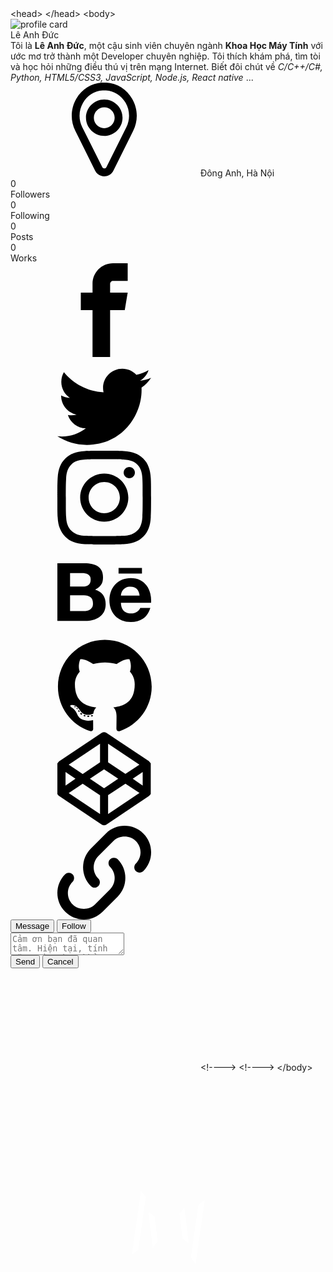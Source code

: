 <?xml version="1.0" encoding="UTF-8" ?>
<!DOCTYPE html>
<html b:css='false' b:defaultwidgetversion='2' b:js='false' b:layoutsVersion='3' b:templateUrl='indie.xml' b:templateVersion='1.3.0' class='v2' expr:dir='data:blog.languageDirection' lang='vi' xmlns='http://www.w3.org/1999/xhtml' xmlns:b='http://www.google.com/2005/gml/b' xmlns:data='http://www.google.com/2005/gml/data' xmlns:expr='http://www.google.com/2005/gml/expr'>
    &lt;head&gt;
        <title>Lê Anh Đức</title>
        <meta content='width=device-width, user-scalable=no, initial-scale=1.0, maximum-scale=1.0, minimum-scale=1.0' name='viewport'/>
        <link href='//file.leanhduc.pro.vn/image/favicon.png' rel='shortcut icon' type='image/x-icon'/>
        <meta content='https://i.imgur.com/sClJzm8.jpg' property='og:image'/>
        <meta content='https://codeprof1.blogspot.com/' property='og:url'/>
        <meta content='website' property='og:type'/>
        <meta content='Lê Anh Đức' property='og:title'/>
        <meta content='Xây dựng và phát triển bởi Lê Anh Đức !' property='og:description'/>
        <link href='https://maxcdn.bootstrapcdn.com/font-awesome/4.7.0/css/font-awesome.min.css' rel='stylesheet'/>
        <!-- Bắt đầu css-->
        <b:skin><![CDATA[
        /* Chèn CSS vào đây */
            /*----------------------------------*/
            /* Name: Template Profile           */
            /* Admin: Lê Anh Đức                */
            /* Phone: 0386 897 757              */
            /* Gmail: leanhduc.pro.vn@gmail.com */
            /* Website: https://leanhduc.pro.vn */
            /*----------------------------------*/
            @import "https://fonts.googleapis.com/css?family=Quicksand:400,500,700&subset=latin-ext";html,body{cursor:url(https://file.leanhduc.pro.vn/image/mouse_f1.png),auto}a:hover{cursor:url(https://file.leanhduc.pro.vn/image/mouse_f1.png),auto}body{background-image:url(https://i.imgur.com/Uz2ZLZP.jpg);background-position:50% 100%;background-repeat:no-repeat;background-size:cover}::-webkit-scrollbar{width:5px}::-webkit-scrollbar-track{background:#f1f1f1;border-radius:50px}::-webkit-scrollbar-thumb{background:#888;border-radius:50px}::-webkit-scrollbar-thumb:hover{background:#555}html{position:relative;overflow-x:hidden!important;overflow-x:hidden!important}*{box-sizing:border-box}body{font-family:'Quicksand',sans-serif;color:#fff;margin:0}a,a:hover{text-decoration:none}.icon{display:inline-block;width:1em;height:1em;stroke-width:0;stroke:currentColor;fill:currentColor}.wrapper{width:100%;width:100%;height:auto;min-height:100vh;padding:50px 20px;padding-top:100px;display:flex}@media screen and (max-width:768px){.wrapper{height:auto;min-height:100vh;padding-top:100px}}.profile-card{width:100%;min-height:460px;margin:auto;box-shadow:0 8px 60px -10px rgba(13,28,39,0.6);background:rgba(0,0,0,0.5);border-radius:12px;max-width:700px;position:relative}.profile-card.active .profile-card__cnt{filter:blur(6px)}.profile-card.active .profile-card-message,.profile-card.active .profile-card__overlay{opacity:1;pointer-events:auto;transition-delay:.1s}.profile-card.active .profile-card-form{transform:none;transition-delay:.1s}.profile-card__img{width:150px;height:150px;margin-left:auto;margin-right:auto;transform:translateY(-50%);border-radius:50%;overflow:hidden;position:relative;z-index:4;box-shadow:0 5px 50px 0 #DDDDDD,0px 0 0 6px #fff}@media screen and (max-width:576px){.profile-card__img{width:120px;height:120px}}.profile-card__img img{display:block;width:100%;height:100%;object-fit:cover;border-radius:50%}.profile-card__cnt{margin-top:-35px;text-align:center;padding:0 20px;padding-bottom:40px;transition:all .3s}.profile-card__name{font-weight:700;font-size:25px;color:#fff;margin-bottom:15px}.profile-card__txt{font-size:18px;font-weight:500;color:#fff;margin-bottom:15px}.profile-card__txt strong{font-weight:700}.profile-card-loc{display:flex;justify-content:center;align-items:center;font-size:18px;font-weight:600}.profile-card-loc__icon{display:inline-flex;font-size:27px;margin-right:10px}.profile-card-inf{display:flex;justify-content:center;flex-wrap:wrap;align-items:flex-start;margin-top:35px}.profile-card-inf__item{padding:10px 35px;min-width:150px}@media screen and (max-width:768px){.profile-card-inf__item{padding:10px 20px;min-width:120px}}.profile-card-inf__title{font-weight:700;font-size:27px;color:#fff}.profile-card-inf__txt{font-weight:500;margin-top:7px}.profile-card-social{margin-top:25px;display:flex;justify-content:center;align-items:center;flex-wrap:wrap}.profile-card-social__item{display:inline-flex;width:55px;height:55px;margin:15px;border-radius:50%;align-items:center;justify-content:center;color:#fff;background:#405de6;box-shadow:0 7px 30px rgba(43,98,169,0.5);position:relative;font-size:21px;flex-shrink:0;transition:all .3s}@media screen and (max-width:768px){.profile-card-social__item{width:50px;height:50px;margin:10px}}@media screen and (min-width:768px){.profile-card-social__item:hover{transform:scale(1.2)}}.profile-card-social__item.facebook{background:linear-gradient(45deg,#3b5998,#0078d7);box-shadow:0 4px 30px rgba(43,98,169,0.5)}.profile-card-social__item.twitter{background:linear-gradient(45deg,#1da1f2,#0e71c8);box-shadow:0 4px 30px rgba(19,127,212,0.7)}.profile-card-social__item.instagram{background:linear-gradient(45deg,#405de6,#5851db,#833ab4,#c13584,#e1306c,#fd1d1d);box-shadow:0 4px 30px rgba(120,64,190,0.6)}.profile-card-social__item.behance{background:linear-gradient(45deg,#1769ff,#213fca);box-shadow:0 4px 30px rgba(27,86,231,0.7)}.profile-card-social__item.github{background:linear-gradient(45deg,#333,#626b73);box-shadow:0 4px 30px rgba(63,65,67,0.6)}.profile-card-social__item.codepen{background:linear-gradient(45deg,#fff,#414447);box-shadow:0 4px 30px rgba(55,75,90,0.6)}.profile-card-social__item.link{background:linear-gradient(45deg,#d5135a,#f05924);box-shadow:0 4px 30px rgba(223,45,70,0.6)}.profile-card-social .icon-font{display:inline-flex}.profile-card-ctr{display:flex;justify-content:center;align-items:center;margin-top:40px}@media screen and (max-width:576px){.profile-card-ctr{flex-wrap:wrap}}.profile-card__button{background:none;border:none;font-family:'Quicksand',sans-serif;font-weight:700;font-size:19px;margin:15px 35px;padding:15px 40px;min-width:201px;border-radius:50px;min-height:55px;color:#fff;cursor:pointer;backface-visibility:hidden;transition:all .3s}@media screen and (max-width:768px){.profile-card__button{min-width:170px;margin:15px 25px}}@media screen and (max-width:576px){.profile-card__button{min-width:inherit;margin:0;margin-bottom:16px;width:100%;max-width:300px}.profile-card__button:last-child{margin-bottom:0}}.profile-card__button:focus{outline:none!important}@media screen and (min-width:768px){.profile-card__button:hover{transform:translateY(-5px)}}.profile-card__button:first-child{margin-left:0}.profile-card__button:last-child{margin-right:0}.profile-card__button.button--blue{background:linear-gradient(45deg,#1da1f2,#0e71c8);box-shadow:0 4px 30px rgba(19,127,212,0.4)}.profile-card__button.button--blue:hover{box-shadow:0 7px 30px rgba(19,127,212,0.75)}.profile-card__button.button--orange{background:linear-gradient(45deg,#d5135a,#f05924);box-shadow:0 4px 30px rgba(223,45,70,0.35)}.profile-card__button.button--orange:hover{box-shadow:0 7px 30px rgba(223,45,70,0.75)}.profile-card__button.button--gray{box-shadow:none;background:#dcdcdc;color:#142029}.profile-card-message{width:100%;height:100%;position:absolute;top:0;left:0;padding-top:130px;padding-bottom:100px;opacity:0;pointer-events:none;transition:all .3s}.profile-card-form{box-shadow:0 4px 30px rgba(15,22,56,0.35);max-width:80%;margin-left:auto;margin-right:auto;height:100%;background:#fff;border-radius:10px;padding:35px;transform:scale(0.8);position:relative;z-index:3;transition:all .3s}@media screen and (max-width:768px){.profile-card-form{max-width:90%;height:auto}}@media screen and (max-width:576px){.profile-card-form{padding:20px}}.profile-card-form__bottom{justify-content:space-between;display:flex}@media screen and (max-width:576px){.profile-card-form__bottom{flex-wrap:wrap}}.profile-card textarea{width:100%;resize:none;height:210px;margin-bottom:20px;border:2px solid #fff;border-radius:10px;padding:15px 20px;color:#fff;font-weight:500;font-family:'Quicksand',sans-serif;outline:none;transition:all .3s}.profile-card textarea:focus{outline:none;border-color:#8a979e}.profile-card__overlay{width:100%;height:100%;position:absolute;top:0;left:0;pointer-events:none;opacity:0;background:rgba(22,33,72,0.35);border-radius:12px;transition:all .3s}[hidden],template{display:none}
        ]]></b:skin>
    &lt;/head&gt;
    <!-- Bắt đầu phần hiển thị -->
    &lt;body&gt;
        <!-- phần hiển thị -->
        <div class='wrapper'>
            <div class='profile-card js-profile-card'>
                <div class='profile-card__img'>
                    <img alt='profile card' src='https://i.imgur.com/mWduJVH.jpg'/>
                </div>
                <div class='profile-card__cnt js-profile-cnt'>
                    <div class='profile-card__name'>Lê Anh Đức <i class="fa fa-pagelines" aria-hidden="true"></i>
                    </div>
                    <div class='profile-card__txt'>Tôi là <b>Lê Anh Đức</b>, một cậu sinh viên chuyên ngành <b>Khoa Học Máy Tính</b> với ước mơ trở thành một Developer chuyên nghiệp. Tôi thích khám phá, tìm tòi và học hỏi những điều thú vị trên mạng Internet. Biết đôi chút về <i>C/C++/C#, Python, HTML5/CSS3, JavaScript, Node.js, React native</i> ...</div>
                    <div class='profile-card-loc'>
                        <span class='profile-card-loc__icon'>
                            <svg class='icon'><use xlink:href='#icon-location'></use></svg>
                        </span>
                        <span class='profile-card-loc__txt'>Đông Anh, Hà Nội</span>
                    </div>
                    <div class='profile-card-inf'>
                        <div class='profile-card-inf__item'>
                            <div class='profile-card-inf__title' id='count-followers'>0</div>
                            <div class='profile-card-inf__txt'>Followers</div>
                        </div>
                        <div class='profile-card-inf__item'>
                            <div class='profile-card-inf__title' id='count-following'>0</div>
                            <div class='profile-card-inf__txt'>Following</div>
                        </div>
                        <div class='profile-card-inf__item'>
                            <div class='profile-card-inf__title' id='count-posts'>0</div>
                            <div class='profile-card-inf__txt'>Posts</div>
                        </div>
                        <div class='profile-card-inf__item'>
                            <div class='profile-card-inf__title' id='count-works'>0</div>
                            <div class='profile-card-inf__txt'>Works</div>
                        </div>
                    </div>
                    <div class='profile-card-social'>
                        <a class='profile-card-social__item facebook' href='https://www.facebook.com/anhducit.dev' target='_blank'>
                            <span class='icon-font'>
                                <svg class='icon'><use xlink:href='#icon-facebook'></use></svg>
                            </span>
                        </a>
                        <a class='profile-card-social__item twitter' href='https://twitter.com/_leanhduc' target='_blank'>
                            <span class='icon-font'>
                                <svg class='icon'><use xlink:href='#icon-twitter'></use></svg>
                            </span>
                        </a>
                        <a class='profile-card-social__item instagram' href='https://www.instagram.com/leanhduc.pro.vn' target='_blank'>
                            <span class='icon-font'>
                                <svg class='icon'><use xlink:href='#icon-instagram'></use></svg>
                            </span>
                        </a>
                        <a class='profile-card-social__item behance' href='https://www.behance.net/' target='_blank'>
                            <span class='icon-font'>
                                <svg class='icon'><use xlink:href='#icon-behance'></use></svg>
                            </span>
                        </a>
                        <a class='profile-card-social__item github' href='https://github.com/leanhducprovn' target='_blank'>
                            <span class='icon-font'>
                                <svg class='icon'><use xlink:href='#icon-github'></use></svg>
                            </span>
                        </a>
                        <a class='profile-card-social__item codepen' href='https://codepen.io/thanglongit' target='_blank'>
                            <span class='icon-font'>
                                <svg class='icon'><use xlink:href='#icon-codepen'></use></svg>
                            </span>
                        </a>
                        <a class='profile-card-social__item link' href='https://leanhduc.pro.vn' target='_blank'>
                            <span class='icon-font'>
                                <svg class='icon'><use xlink:href='#icon-link'></use></svg>
                            </span>
                        </a>
                    </div>
                    <div class='profile-card-ctr'>
                        <button class='profile-card__button button--blue js-message-btn'>Message</button>
                        <button class='profile-card__button button--orange' onclick="window.open('https://www.facebook.com/leanhduc.pro.vn')">Follow</button>
                    </div>
                </div>
                <div class='profile-card-message js-message'>
                    <form class='profile-card-form'>
                        <div class='profile-card-form__container'>
                            <textarea placeholder='Cảm ơn bạn đã quan tâm. Hiện tại, tính năng này chưa khả dụng, vui lòng thử lại sau. Chúc bạn một ngày tốt lành !'></textarea>
                        </div>
                        <div class='profile-card-form__bottom'>
                            <button class='profile-card__button button--blue js-message-close'>Send</button>
                            <button class='profile-card__button button--gray js-message-close'>Cancel</button>
                        </div>
                    </form>
                    <div class='profile-card__overlay js-message-close'></div>
                </div>
            </div>
        </div>
        <div class='profile-card__overlay js-message-close'></div>
        <svg hidden='hidden'>
            <defs>
                <symbol id='icon-codepen' viewBox='0 0 32 32'>
                    <title>codepen</title>
                    <path d='M31.872 10.912v-0.032c0-0.064 0-0.064 0-0.096v-0.064c0-0.064 0-0.064-0.064-0.096 0 0 0-0.064-0.064-0.064 0-0.064-0.064-0.064-0.064-0.096 0 0 0-0.064-0.064-0.064 0-0.064-0.064-0.064-0.064-0.096l-0.192-0.192v-0.064l-0.064-0.064-14.592-9.696c-0.448-0.32-1.056-0.32-1.536 0l-14.528 9.696-0.32 0.32c0 0-0.064 0.064-0.064 0.096 0 0 0 0.064-0.064 0.064 0 0.064-0.064 0.064-0.064 0.096 0 0 0 0.064-0.064 0.064 0 0.064 0 0.064-0.064 0.096v0.064c0 0.064 0 0.064 0 0.096v0.064c0 0.064 0 0.096 0 0.16v9.696c0 0.064 0 0.096 0 0.16v0.064c0 0.064 0 0.064 0 0.096v0.064c0 0.064 0 0.064 0.064 0.096 0 0 0 0.064 0.064 0.064 0 0.064 0.064 0.064 0.064 0.096 0 0 0 0.064 0.064 0.064 0 0.064 0.064 0.064 0.064 0.096l0.256 0.256 0.064 0.032 14.528 9.728c0.224 0.16 0.48 0.224 0.768 0.224s0.544-0.064 0.768-0.224l14.528-9.728 0.32-0.32c0 0 0.064-0.064 0.064-0.096 0 0 0-0.064 0.064-0.064 0-0.064 0.064-0.064 0.064-0.096 0 0 0-0.064 0.064-0.064 0-0.064 0-0.064 0.064-0.096v-0.032c0-0.064 0-0.064 0-0.096v-0.064c0-0.064 0-0.096 0-0.16v-9.664c0-0.064 0-0.096 0-0.224zM17.312 4l10.688 7.136-4.768 3.168-5.92-3.936v-6.368zM14.56 4v6.368l-5.92 3.968-4.768-3.168 10.688-7.168zM2.784 13.664l3.392 2.304-3.392 2.304c0 0 0-4.608 0-4.608zM14.56 28l-10.688-7.136 4.768-3.2 5.92 3.936v6.4zM15.936 19.2l-4.832-3.232 4.832-3.232 4.832 3.232-4.832 3.232zM17.312 28v-6.432l5.92-3.936 4.8 3.168-10.72 7.2zM29.12 18.272l-3.392-2.304 3.392-2.304v4.608z'></path>
                </symbol>
                <symbol id='icon-github' viewBox='0 0 32 32'>
                    <title>github</title>
                    <path d='M16.192 0.512c-8.832 0-16 7.168-16 16 0 7.072 4.576 13.056 10.944 15.168 0.8 0.16 1.088-0.352 1.088-0.768 0-0.384 0-1.632-0.032-2.976-4.448 0.96-5.376-1.888-5.376-1.888-0.736-1.856-1.792-2.336-1.792-2.336-1.44-0.992 0.096-0.96 0.096-0.96 1.6 0.128 2.464 1.664 2.464 1.664 1.44 2.432 3.744 1.728 4.672 1.344 0.128-1.024 0.544-1.728 1.024-2.144-3.552-0.448-7.296-1.824-7.296-7.936 0-1.76 0.64-3.168 1.664-4.288-0.16-0.416-0.704-2.016 0.16-4.224 0 0 1.344-0.416 4.416 1.632 1.28-0.352 2.656-0.544 4-0.544s2.72 0.192 4 0.544c3.040-2.080 4.384-1.632 4.384-1.632 0.864 2.208 0.32 3.84 0.16 4.224 1.024 1.12 1.632 2.56 1.632 4.288 0 6.144-3.744 7.488-7.296 7.904 0.576 0.512 1.088 1.472 1.088 2.976 0 2.144-0.032 3.872-0.032 4.384 0 0.416 0.288 0.928 1.088 0.768 6.368-2.112 10.944-8.128 10.944-15.168 0-8.896-7.168-16.032-16-16.032z'></path>
                    <path d='M6.24 23.488c-0.032 0.064-0.16 0.096-0.288 0.064-0.128-0.064-0.192-0.16-0.128-0.256 0.032-0.096 0.16-0.096 0.288-0.064 0.128 0.064 0.192 0.16 0.128 0.256v0z'></path>
                    <path d='M6.912 24.192c-0.064 0.064-0.224 0.032-0.32-0.064s-0.128-0.256-0.032-0.32c0.064-0.064 0.224-0.032 0.32 0.064s0.096 0.256 0.032 0.32v0z'></path>
                    <path d='M7.52 25.12c-0.096 0.064-0.256 0-0.352-0.128s-0.096-0.32 0-0.384c0.096-0.064 0.256 0 0.352 0.128 0.128 0.128 0.128 0.32 0 0.384v0z'></path>
                    <path d='M8.384 26.016c-0.096 0.096-0.288 0.064-0.416-0.064s-0.192-0.32-0.096-0.416c0.096-0.096 0.288-0.064 0.416 0.064 0.16 0.128 0.192 0.32 0.096 0.416v0z'></path>
                    <path d='M9.6 26.528c-0.032 0.128-0.224 0.192-0.384 0.128-0.192-0.064-0.288-0.192-0.256-0.32s0.224-0.192 0.416-0.128c0.128 0.032 0.256 0.192 0.224 0.32v0z'></path>
                    <path d='M10.912 26.624c0 0.128-0.16 0.256-0.352 0.256s-0.352-0.096-0.352-0.224c0-0.128 0.16-0.256 0.352-0.256 0.192-0.032 0.352 0.096 0.352 0.224v0z'></path>
                    <path d='M12.128 26.4c0.032 0.128-0.096 0.256-0.288 0.288s-0.352-0.032-0.384-0.16c-0.032-0.128 0.096-0.256 0.288-0.288s0.352 0.032 0.384 0.16v0z'></path>
                </symbol>
                <symbol id='icon-location' viewBox='0 0 32 32'>
                    <title>location</title>
                    <path d='M16 31.68c-0.352 0-0.672-0.064-1.024-0.16-0.8-0.256-1.44-0.832-1.824-1.6l-6.784-13.632c-1.664-3.36-1.568-7.328 0.32-10.592 1.856-3.2 4.992-5.152 8.608-5.376h1.376c3.648 0.224 6.752 2.176 8.608 5.376 1.888 3.264 2.016 7.232 0.352 10.592l-6.816 13.664c-0.288 0.608-0.8 1.12-1.408 1.408-0.448 0.224-0.928 0.32-1.408 0.32zM15.392 2.368c-2.88 0.192-5.408 1.76-6.912 4.352-1.536 2.688-1.632 5.92-0.288 8.672l6.816 13.632c0.128 0.256 0.352 0.448 0.64 0.544s0.576 0.064 0.832-0.064c0.224-0.096 0.384-0.288 0.48-0.48l6.816-13.664c1.376-2.752 1.248-5.984-0.288-8.672-1.472-2.56-4-4.128-6.88-4.32h-1.216zM16 17.888c-3.264 0-5.92-2.656-5.92-5.92 0-3.232 2.656-5.888 5.92-5.888s5.92 2.656 5.92 5.92c0 3.264-2.656 5.888-5.92 5.888zM16 8.128c-2.144 0-3.872 1.728-3.872 3.872s1.728 3.872 3.872 3.872 3.872-1.728 3.872-3.872c0-2.144-1.76-3.872-3.872-3.872z'></path>
                    <path d='M16 32c-0.384 0-0.736-0.064-1.12-0.192-0.864-0.288-1.568-0.928-1.984-1.728l-6.784-13.664c-1.728-3.456-1.6-7.52 0.352-10.912 1.888-3.264 5.088-5.28 8.832-5.504h1.376c3.744 0.224 6.976 2.24 8.864 5.536 1.952 3.36 2.080 7.424 0.352 10.912l-6.784 13.632c-0.32 0.672-0.896 1.216-1.568 1.568-0.48 0.224-0.992 0.352-1.536 0.352zM15.36 0.64h-0.064c-3.488 0.224-6.56 2.112-8.32 5.216-1.824 3.168-1.952 7.040-0.32 10.304l6.816 13.632c0.32 0.672 0.928 1.184 1.632 1.44s1.472 0.192 2.176-0.16c0.544-0.288 1.024-0.736 1.28-1.28l6.816-13.632c1.632-3.264 1.504-7.136-0.32-10.304-1.824-3.104-4.864-5.024-8.384-5.216h-1.312zM16 29.952c-0.16 0-0.32-0.032-0.448-0.064-0.352-0.128-0.64-0.384-0.8-0.704l-6.816-13.664c-1.408-2.848-1.312-6.176 0.288-8.96 1.536-2.656 4.16-4.32 7.168-4.512h1.216c3.040 0.192 5.632 1.824 7.2 4.512 1.6 2.752 1.696 6.112 0.288 8.96l-6.848 13.632c-0.128 0.288-0.352 0.512-0.64 0.64-0.192 0.096-0.384 0.16-0.608 0.16zM15.424 2.688c-2.784 0.192-5.216 1.696-6.656 4.192-1.504 2.592-1.6 5.696-0.256 8.352l6.816 13.632c0.096 0.192 0.256 0.32 0.448 0.384s0.416 0.064 0.608-0.032c0.16-0.064 0.288-0.192 0.352-0.352l6.816-13.664c1.312-2.656 1.216-5.792-0.288-8.352-1.472-2.464-3.904-4-6.688-4.16h-1.152zM16 18.208c-3.424 0-6.24-2.784-6.24-6.24 0-3.424 2.816-6.208 6.24-6.208s6.24 2.784 6.24 6.24c0 3.424-2.816 6.208-6.24 6.208zM16 6.4c-3.072 0-5.6 2.496-5.6 5.6 0 3.072 2.528 5.6 5.6 5.6s5.6-2.496 5.6-5.6c0-3.104-2.528-5.6-5.6-5.6zM16 16.16c-2.304 0-4.16-1.888-4.16-4.16s1.888-4.16 4.16-4.16c2.304 0 4.16 1.888 4.16 4.16s-1.856 4.16-4.16 4.16zM16 8.448c-1.952 0-3.552 1.6-3.552 3.552s1.6 3.552 3.552 3.552c1.952 0 3.552-1.6 3.552-3.552s-1.6-3.552-3.552-3.552z'></path>
                </symbol>
                <symbol id='icon-facebook' viewBox='0 0 32 32'>
                    <title>facebook</title>
                    <path d='M19 6h5v-6h-5c-3.86 0-7 3.14-7 7v3h-4v6h4v16h6v-16h5l1-6h-6v-3c0-0.542 0.458-1 1-1z'></path>
                </symbol>
                <symbol id='icon-instagram' viewBox='0 0 32 32'>
                    <title>instagram</title>
                    <path d='M16 2.881c4.275 0 4.781 0.019 6.462 0.094 1.563 0.069 2.406 0.331 2.969 0.55 0.744 0.288 1.281 0.638 1.837 1.194 0.563 0.563 0.906 1.094 1.2 1.838 0.219 0.563 0.481 1.412 0.55 2.969 0.075 1.688 0.094 2.194 0.094 6.463s-0.019 4.781-0.094 6.463c-0.069 1.563-0.331 2.406-0.55 2.969-0.288 0.744-0.637 1.281-1.194 1.837-0.563 0.563-1.094 0.906-1.837 1.2-0.563 0.219-1.413 0.481-2.969 0.55-1.688 0.075-2.194 0.094-6.463 0.094s-4.781-0.019-6.463-0.094c-1.563-0.069-2.406-0.331-2.969-0.55-0.744-0.288-1.281-0.637-1.838-1.194-0.563-0.563-0.906-1.094-1.2-1.837-0.219-0.563-0.481-1.413-0.55-2.969-0.075-1.688-0.094-2.194-0.094-6.463s0.019-4.781 0.094-6.463c0.069-1.563 0.331-2.406 0.55-2.969 0.288-0.744 0.638-1.281 1.194-1.838 0.563-0.563 1.094-0.906 1.838-1.2 0.563-0.219 1.412-0.481 2.969-0.55 1.681-0.075 2.188-0.094 6.463-0.094zM16 0c-4.344 0-4.887 0.019-6.594 0.094-1.7 0.075-2.869 0.35-3.881 0.744-1.056 0.412-1.95 0.956-2.837 1.85-0.894 0.888-1.438 1.781-1.85 2.831-0.394 1.019-0.669 2.181-0.744 3.881-0.075 1.713-0.094 2.256-0.094 6.6s0.019 4.887 0.094 6.594c0.075 1.7 0.35 2.869 0.744 3.881 0.413 1.056 0.956 1.95 1.85 2.837 0.887 0.887 1.781 1.438 2.831 1.844 1.019 0.394 2.181 0.669 3.881 0.744 1.706 0.075 2.25 0.094 6.594 0.094s4.888-0.019 6.594-0.094c1.7-0.075 2.869-0.35 3.881-0.744 1.050-0.406 1.944-0.956 2.831-1.844s1.438-1.781 1.844-2.831c0.394-1.019 0.669-2.181 0.744-3.881 0.075-1.706 0.094-2.25 0.094-6.594s-0.019-4.887-0.094-6.594c-0.075-1.7-0.35-2.869-0.744-3.881-0.394-1.063-0.938-1.956-1.831-2.844-0.887-0.887-1.781-1.438-2.831-1.844-1.019-0.394-2.181-0.669-3.881-0.744-1.712-0.081-2.256-0.1-6.6-0.1v0z'></path>
                    <path d='M16 7.781c-4.537 0-8.219 3.681-8.219 8.219s3.681 8.219 8.219 8.219 8.219-3.681 8.219-8.219c0-4.537-3.681-8.219-8.219-8.219zM16 21.331c-2.944 0-5.331-2.387-5.331-5.331s2.387-5.331 5.331-5.331c2.944 0 5.331 2.387 5.331 5.331s-2.387 5.331-5.331 5.331z'></path>
                    <path d='M26.462 7.456c0 1.060-0.859 1.919-1.919 1.919s-1.919-0.859-1.919-1.919c0-1.060 0.859-1.919 1.919-1.919s1.919 0.859 1.919 1.919z'></path>
                </symbol>
                <symbol id='icon-twitter' viewBox='0 0 32 32'>
                    <title>twitter</title>
                    <path d='M32 7.075c-1.175 0.525-2.444 0.875-3.769 1.031 1.356-0.813 2.394-2.1 2.887-3.631-1.269 0.75-2.675 1.3-4.169 1.594-1.2-1.275-2.906-2.069-4.794-2.069-3.625 0-6.563 2.938-6.563 6.563 0 0.512 0.056 1.012 0.169 1.494-5.456-0.275-10.294-2.888-13.531-6.862-0.563 0.969-0.887 2.1-0.887 3.3 0 2.275 1.156 4.287 2.919 5.463-1.075-0.031-2.087-0.331-2.975-0.819 0 0.025 0 0.056 0 0.081 0 3.181 2.263 5.838 5.269 6.437-0.55 0.15-1.131 0.231-1.731 0.231-0.425 0-0.831-0.044-1.237-0.119 0.838 2.606 3.263 4.506 6.131 4.563-2.25 1.762-5.075 2.813-8.156 2.813-0.531 0-1.050-0.031-1.569-0.094 2.913 1.869 6.362 2.95 10.069 2.95 12.075 0 18.681-10.006 18.681-18.681 0-0.287-0.006-0.569-0.019-0.85 1.281-0.919 2.394-2.075 3.275-3.394z'></path>
                </symbol>
                <symbol id='icon-behance' viewBox='0 0 32 32'>
                    <title>behance</title>
                    <path d='M9.281 6.412c0.944 0 1.794 0.081 2.569 0.25 0.775 0.162 1.431 0.438 1.988 0.813 0.55 0.375 0.975 0.875 1.287 1.5 0.3 0.619 0.45 1.394 0.45 2.313 0 0.994-0.225 1.819-0.675 2.481-0.456 0.662-1.119 1.2-2.006 1.625 1.213 0.35 2.106 0.962 2.706 1.831 0.6 0.875 0.887 1.925 0.887 3.163 0 1-0.194 1.856-0.575 2.581-0.387 0.731-0.912 1.325-1.556 1.781-0.65 0.462-1.4 0.8-2.237 1.019-0.831 0.219-1.688 0.331-2.575 0.331h-9.544v-19.688h9.281zM8.719 14.363c0.769 0 1.406-0.181 1.906-0.55 0.5-0.363 0.738-0.963 0.738-1.787 0-0.456-0.081-0.838-0.244-1.131-0.169-0.294-0.387-0.525-0.669-0.688-0.275-0.169-0.588-0.281-0.956-0.344-0.356-0.069-0.731-0.1-1.113-0.1h-4.050v4.6h4.388zM8.956 22.744c0.425 0 0.831-0.038 1.213-0.125 0.387-0.087 0.731-0.219 1.019-0.419 0.287-0.194 0.531-0.45 0.706-0.788 0.175-0.331 0.256-0.756 0.256-1.275 0-1.012-0.287-1.738-0.856-2.175-0.569-0.431-1.325-0.644-2.262-0.644h-4.7v5.419h4.625z'></path>
                    <path d='M22.663 22.675c0.587 0.575 1.431 0.863 2.531 0.863 0.788 0 1.475-0.2 2.044-0.6s0.913-0.825 1.044-1.262h3.45c-0.556 1.719-1.394 2.938-2.544 3.675-1.131 0.738-2.519 1.113-4.125 1.113-1.125 0-2.131-0.181-3.038-0.538-0.906-0.363-1.663-0.869-2.3-1.531-0.619-0.663-1.106-1.45-1.45-2.375-0.337-0.919-0.512-1.938-0.512-3.038 0-1.069 0.175-2.063 0.525-2.981 0.356-0.925 0.844-1.719 1.494-2.387s1.413-1.2 2.313-1.588c0.894-0.387 1.881-0.581 2.975-0.581 1.206 0 2.262 0.231 3.169 0.706 0.9 0.469 1.644 1.1 2.225 1.887s0.994 1.694 1.25 2.706c0.256 1.012 0.344 2.069 0.275 3.175h-10.294c0 1.119 0.375 2.188 0.969 2.756zM27.156 15.188c-0.462-0.512-1.256-0.794-2.212-0.794-0.625 0-1.144 0.106-1.556 0.319-0.406 0.213-0.738 0.475-0.994 0.787-0.25 0.313-0.425 0.65-0.525 1.006-0.1 0.344-0.163 0.663-0.181 0.938h6.375c-0.094-1-0.438-1.738-0.906-2.256z'></path>
                    <path d='M20.887 8h7.981v1.944h-7.981v-1.944z'></path>
                </symbol>
                <symbol id='icon-link' viewBox='0 0 32 32'>
                    <title>link</title>
                    <path d='M17.984 11.456c-0.704 0.704-0.704 1.856 0 2.56 2.112 2.112 2.112 5.568 0 7.68l-5.12 5.12c-2.048 2.048-5.632 2.048-7.68 0-1.024-1.024-1.6-2.4-1.6-3.84s0.576-2.816 1.6-3.84c0.704-0.704 0.704-1.856 0-2.56s-1.856-0.704-2.56 0c-1.696 1.696-2.624 3.968-2.624 6.368 0 2.432 0.928 4.672 2.656 6.4 1.696 1.696 3.968 2.656 6.4 2.656s4.672-0.928 6.4-2.656l5.12-5.12c3.52-3.52 3.52-9.248 0-12.8-0.736-0.672-1.888-0.672-2.592 0.032z'></path>
                    <path d='M29.344 2.656c-1.696-1.728-3.968-2.656-6.4-2.656s-4.672 0.928-6.4 2.656l-5.12 5.12c-3.52 3.52-3.52 9.248 0 12.8 0.352 0.352 0.8 0.544 1.28 0.544s0.928-0.192 1.28-0.544c0.704-0.704 0.704-1.856 0-2.56-2.112-2.112-2.112-5.568 0-7.68l5.12-5.12c2.048-2.048 5.632-2.048 7.68 0 1.024 1.024 1.6 2.4 1.6 3.84s-0.576 2.816-1.6 3.84c-0.704 0.704-0.704 1.856 0 2.56s1.856 0.704 2.56 0c1.696-1.696 2.656-3.968 2.656-6.4s-0.928-4.704-2.656-6.4z'></path>
                </symbol>
            </defs>
        </svg>
        <!-- load -->
        <div id="loader">
            <div class="spinner">
                <div class="spinner-inner"></div>
            </div>
        </div>
        <script src='//ajax.googleapis.com/ajax/libs/jquery/2.0.0/jquery.min.js'/>
        <script type="text/javascript">
            $(window).load(function () {
                setTimeout(function () {
                    $(".spinner").fadeOut("slow");
                    setTimeout(function () {
                        $("#loader").fadeOut("slow")
                    }, 1000)
                }, 1000)
            });
        </script>
        <style>
            #loader{position:fixed;top:0;left:0;right:0;bottom:0;background-image:url(https://i.imgur.com/Uz2ZLZP.jpg);background-position:50% 100%;background-repeat:no-repeat;background-size:cover;z-index:1000}.spinner{position:fixed;width:100%;top:70%;height:30px;text-align:center;font-size:10px}.spinner,.spinner-inner{position:absolute;top:0;bottom:0;right:0;left:0;border:9px solid white;border-color:transparent white;margin:auto}.spinner{width:85px;height:85px;-webkit-animation:spin 2.2s linear 0s infinite normal;-moz-animation:spin 2.2s linear 0s infinite normal;animation:spin 2.2s linear 0s infinite normal}.spinner-inner{width:40px;height:40px;-webkit-animation:spinback 1.2s linear 0s infinite normal;-moz-animation:spinback 1.2s linear 0s infinite normal;animation:spinback 1.2s linear 0s infinite normal}@-webkit-keyframes spin{from{-webkit-transform:rotate(0)}to{-webkit-transform:rotate(360deg)}}@-moz-keyframes spin{from{-moz-transform:rotate(0)}to{-moz-transform:rotate(360deg)}}@keyframes spin{from{transform:rotate(0)}to{transform:rotate(360deg)}}@-webkit-keyframes spinback{from{-webkit-transform:rotate(0)}to{-webkit-transform:rotate(-360deg)}}@-moz-keyframes spinback{from{-moz-transform:rotate(0)}to{-moz-transform:rotate(-360deg)}}@keyframes spinback{from{transform:rotate(0)}to{transform:rotate(-360deg)}}
        </style>
        <!-- end load -->
        <!-- kết thúc phần hiển thị -->
        <b:if cond='data:displayname == &quot;Displaynone&quot;'><b:section id='leanhduc.pro.vn'/></b:if>
        <script type='text/javascript'>
            /* Thả tim */
            ! function(e, t, a) {
                function n() {
                    c(&quot;.heart{width: 10px;height: 10px;position: fixed;background: #f00;transform: rotate(45deg);-webkit-transform: rotate(45deg);-moz-transform: rotate(45deg);}.heart:after,.heart:before{content: &#39;&#39;;width: inherit;height: inherit;background: inherit;border-radius: 50%;-webkit-border-radius: 50%;-moz-border-radius: 50%;position: fixed;}.heart:after{top: -5px;}.heart:before{left: -5px;}&quot;), o(), r()
                }
                function r() {
                    for (var e = 0; e &lt; d.length; e++) d[e].alpha &lt;= 0 ? (t.body.removeChild(d[e].el), d.splice(e, 1)) : (d[e].y--, d[e].scale += .004, d[e].alpha -= .013, d[e].el.style.cssText = &quot;left:&quot; + d[e].x + &quot;px;top:&quot; + d[e].y + &quot;px;opacity:&quot; + d[e].alpha + &quot;;transform:scale(&quot; + d[e].scale + &quot;,&quot; + d[e].scale + &quot;) rotate(45deg);background:&quot; + d[e].color + &quot;;z-index:99999&quot;);
                    requestAnimationFrame(r)
                }
                function o() {
                    var t = &quot;function&quot; == typeof e.onclick &amp;&amp; e.onclick;
                    e.onclick = function(e) {
                        t &amp;&amp; t(), i(e)
                    }
                }
                function i(e) {
                    var a = t.createElement(&quot;div&quot;);
                    a.className = &quot;heart&quot;, d.push({
                        el: a,
                        x: e.clientX - 5,
                        y: e.clientY - 5,
                        scale: 1,
                        alpha: 1,
                        color: s()
                    }), t.body.appendChild(a)
                }
                function c(e) {
                    var a = t.createElement(&quot;style&quot;);
                    a.type = &quot;text/css&quot;;
                    try {
                        a.appendChild(t.createTextNode(e))
                    } catch (t) {
                        a.styleSheet.cssText = e
                    }
                    t.getElementsByTagName(&quot;head&quot;)[0].appendChild(a)
                }
                function s() {
                    return &quot;rgb(&quot; + ~~(255 * Math.random()) + &quot;,&quot; + ~~(255 * Math.random()) + &quot;,&quot; + ~~(255 * Math.random()) + &quot;)&quot;
                }
                var d = [];
                e.requestAnimationFrame = function() {
                    return e.requestAnimationFrame || e.webkitRequestAnimationFrame || e.mozRequestAnimationFrame || e.oRequestAnimationFrame || e.msRequestAnimationFrame || function(e) {
                        setTimeout(e, 1e3 / 60)
                    }
                }(), n()
            }(window, document);
            /* Kết thúc thả tim */
            /* message */
            var messageBox = document.querySelector(&#39;.js-message&#39;);
            var btn = document.querySelector(&#39;.js-message-btn&#39;);
            var card = document.querySelector(&#39;.js-profile-card&#39;);
            var closeBtn = document.querySelectorAll(&#39;.js-message-close&#39;);
            btn.addEventListener(&#39;click&#39;, function(e) {
                e.preventDefault();
                card.classList.add(&#39;active&#39;);
            });
            closeBtn.forEach(function(element, index) {
                console.log(element);
                element.addEventListener(&#39;click&#39;, function(e) {
                    e.preventDefault();
                    card.classList.remove(&#39;active&#39;);
                });
            });
            /* end message */
            /* chạy số animate */
            function animateNumber(finalNumber, duration = 5000, startNumber = 0, callback) {
                let currentNumber = startNumber
                const interval = window.setInterval(updateNumber, 17)
                function updateNumber() {
                    if (currentNumber &gt;= finalNumber) {
                        clearInterval(interval)
                    } else {
                        let inc = Math.ceil(finalNumber / (duration / 17))
                        if (currentNumber + inc &gt; finalNumber) {
                            currentNumber = finalNumber
                            clearInterval(interval)
                        } else {
                            currentNumber += inc
                        }
                        callback(currentNumber)
                    }
                }
            }
            document.addEventListener(&#39;DOMContentLoaded&#39;, function() {
                animateNumber(1236889, 5000, 0, function(number) {
                    const formattedNumber = number.toLocaleString()
                    document.getElementById(&#39;count-followers&#39;).innerText = formattedNumber
                })
                animateNumber(1, 5000, 0, function(number) {
                    const formattedNumber = number.toLocaleString()
                    document.getElementById(&#39;count-following&#39;).innerText = formattedNumber
                })
                animateNumber(68, 5000, 0, function(number) {
                    const formattedNumber = number.toLocaleString()
                    document.getElementById(&#39;count-posts&#39;).innerText = formattedNumber
                })
                animateNumber(3, 5000, 0, function(number) {
                    const formattedNumber = number.toLocaleString()
                    document.getElementById(&#39;count-works&#39;).innerText = formattedNumber
                })
            })
            /* kết thúc chạy số animate */
        </script>
    &lt;!--<head/>--&gt;
    &lt;!--<body/>--&gt;
    &lt;/body&gt;
    <!-- Kết thúc phần hiển thị -->
</html>
